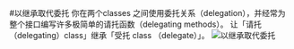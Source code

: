 #以继承取代委托
你在两个classes 之间使用委托关系（delegation），并经常为整个接口编写许多极简单的请托函数（delegating methods）。
让「请托（delegating）class」继承「受托 class （delegate）」。
![以继承取代委托](https://img.imgdb.cn/item/6020d7dc3ffa7d37b3834f46.jpg)
